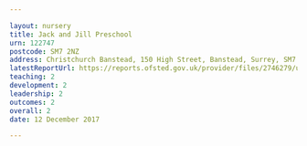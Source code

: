 ```yaml
---

layout: nursery
title: Jack and Jill Preschool
urn: 122747
postcode: SM7 2NZ
address: Christchurch Banstead, 150 High Street, Banstead, Surrey, SM7 2NZ
latestReportUrl: https://reports.ofsted.gov.uk/provider/files/2746279/urn/122747.pdf
teaching: 2
development: 2
leadership: 2
outcomes: 2
overall: 2
date: 12 December 2017

---
```

